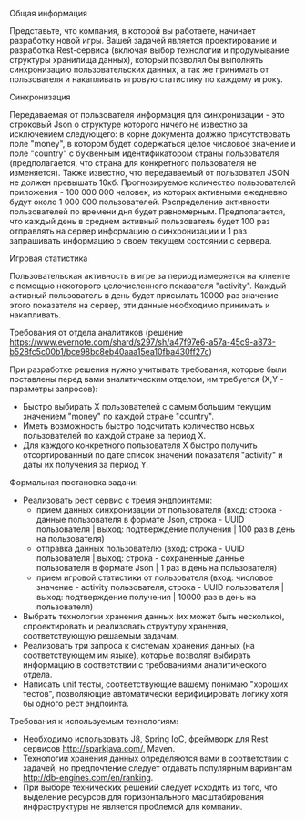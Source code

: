 Общая информация

Представьте, что компания, в которой вы работаете, начинает разработку новой игры. Вашей задачей является проектирование и разработка Rest-сервиса (включая выбор технологии и продумывание структуры хранилища данных), который позволял бы выполнять синхронизацию пользовательских данных, а так же принимать от пользователя и накапливать игровую статистику по каждому игроку. 


Синхронизация

Передаваемая от пользователя информация для синхронизации - это строковый Json о структуре которого ничего не известно за исключением следующего: в корне документа должно присутствовать поле "money", в котором будет содержаться целое числовое значение и поле "country" с буквенным идентификатором страны пользователя (предполагается, что страна для конкретного пользователя не изменяется). Также известно, что передаваемый от пользовател JSON не должен превышать 10кб. Прогнозируемое  количество пользователей приложения - 100 000 000 человек, из которых активными ежедневно будут около 1 000 000 пользователей. Распределение активности пользователей по времени дня будет равномерным. Предполагается, что каждый день в среднем активный пользователь будет 100 раз отправлять на сервер информацию о синхронизации и 1 раз запрашивать информацию о своем текущем состоянии с сервера.


Игровая статистика

Пользовательская активность в игре за период измеряется на клиенте с помощью некоторого целочисленного показателя "activity". Каждый активный пользователь в день будет присылать 10000 раз значение этого показателя на сервер, эти данные необходимо принимать и накапливать.


Требования от отдела аналитиков (решение https://www.evernote.com/shard/s297/sh/a47f97e6-a57a-45c9-a873-b528fc5c00b1/bce98bc8eb40aaa15ea10fba430ff27c)

При разработке решения нужно учитывать требования, которые были поставлены перед вами аналитическим отделом, им требуется (Х,Y - параметры запросов):
  - Быстро выбирать Х пользователей с самым большим текущим значением "money" по каждой стране "country". 
  - Иметь возможность быстро подсчитать количество новых пользователей по каждой стране за период Х.
  - Для каждого конкретного пользователя X быстро получить отсортированный по дате список значений показателя "activity" и даты их получения за период Y.


Формальная постановка задачи:
  - Реализовать рест сервис с тремя эндпоинтами: 
      - прием данных синхронизации от пользователя (вход: строка - данные пользователя в формате Json, строка - UUID пользователя | выход: подтверждение получения | 100 раз в день на пользователя)
      - отправка данных пользователю (вход: строка - UUID пользователя | выход: строка - сохраненные данные пользователя в формате Json | 1 раз в день на пользователя)
      - прием игровой статистики от пользователя (вход: числовое значение - activity пользователя, строка - UUID пользователя | выход: подтверждение получения | 10000 раз в день на пользователя)
  - Выбрать технологии хранения данных (их может быть несколько), спроектировать и реализовать структуру хранения, соответствующую решаемым задачам.
  - Реализовать три запроса к системам хранения данных (на соответствующем им языке), которые позволят выбирать информацию в соответствии с требованиями аналитического отдела. 
  - Написать unit тесты, соответствующие вашему понимаю "хороших тестов", позволяющие автоматически верифицировать логику хотя бы одного рест эндпоинта. 


Требования к используемым технологиям:
  - Необходимо использовать J8, Spring IoC, фреймворк для Rest сервисов http://sparkjava.com/, Maven. 
  - Технологии хранения данных определяются вами в соответствии с задачей, но предпочтение следует отдавать популярным вариантам http://db-engines.com/en/ranking. 
  - При выборе технических решений следует исходить из того, что выделение ресурсов для горизонтального масштабирования инфраструктуры не является проблемой для компании.
